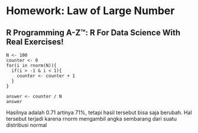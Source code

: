 # Homework: Law of Large Number
## R Programming A-Z™: R For Data Science With Real Exercises!

```
N <- 100
counter <- 0
for(i in rnorm(N)){
  if(i > -1 & i < 1){
    counter <- counter + 1
  }
}

answer <- counter / N
answer
```
Hasilnya adalah 0.71 artinya 71%, tetapi hasil tersebut bisa saja berubah. Hal tersebut terjadi karena rnorm mengambil angka sembarang dari suatu distribusi normal
